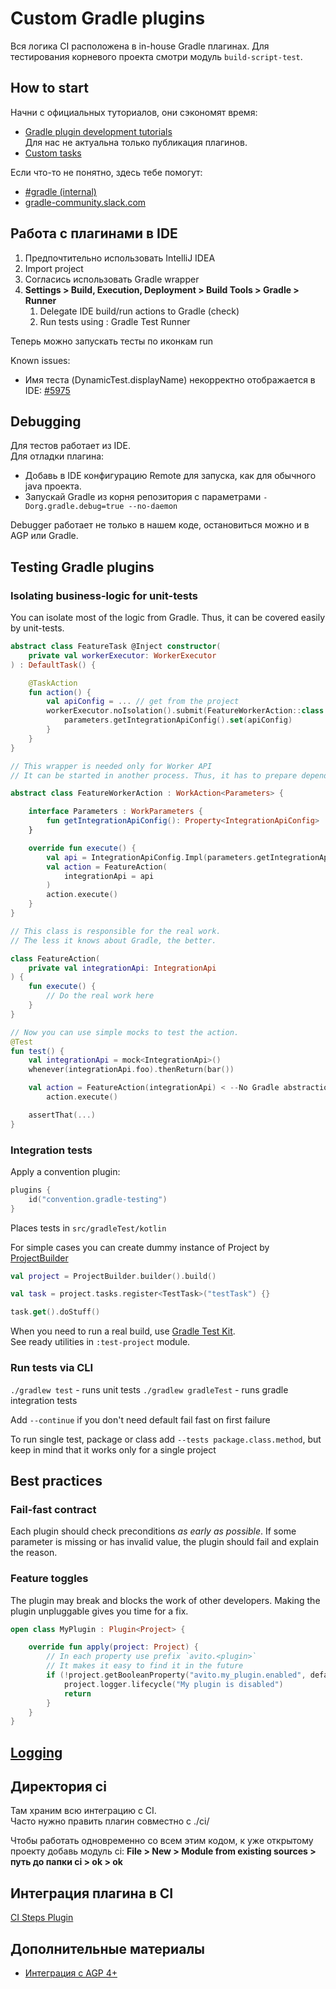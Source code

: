 # Custom Gradle plugins

Вся логика CI расположена в in-house Gradle плагинах. Для тестирования корневого проекта смотри
модуль `build-script-test`.

## How to start

Начни с официальных туториалов, они сэкономят время:

- [Gradle plugin development tutorials](https://gradle.org/guides/?q=Plugin%20Development)   
  Для нас не актуальна только публикация плагинов.
- [Custom tasks](https://docs.gradle.org/current/userguide/custom_tasks.html)

Если что-то не понятно, здесь тебе помогут:

- [#gradle (internal)](http://links.k.avito.ru/slackgradle)
- [gradle-community.slack.com](https://gradle-community.slack.com)

## Работа с плагинами в IDE

1. Предпочтительно использовать IntelliJ IDEA
1. Import project
1. Согласись использовать Gradle wrapper
1. **Settings > Build, Execution, Deployment > Build Tools > Gradle > Runner**
    1. Delegate IDE build/run actions to Gradle (check)
    1. Run tests using : Gradle Test Runner

Теперь можно запускать тесты по иконкам run

Known issues:

- Имя теста (DynamicTest.displayName) некорректно отображается в
  IDE: [#5975](https://github.com/gradle/gradle/issues/5975)

## Debugging

Для тестов работает из IDE.   
Для отладки плагина:

- Добавь в IDE конфигурацию Remote для запуска, как для обычного java проекта.
- Запускай Gradle из корня репозитория с параметрами `-Dorg.gradle.debug=true --no-daemon`

Debugger работает не только в нашем коде, остановиться можно и в AGP или Gradle.

## Testing Gradle plugins

### Isolating business-logic for unit-tests

You can isolate most of the logic from Gradle. Thus, it can be covered easily by unit-tests.

```kotlin
abstract class FeatureTask @Inject constructor(
    private val workerExecutor: WorkerExecutor
) : DefaultTask() {

    @TaskAction
    fun action() {
        val apiConfig = ... // get from the project
        workerExecutor.noIsolation().submit(FeatureWorkerAction::class.java) { parameters ->
            parameters.getIntegrationApiConfig().set(apiConfig)
        }
    }
}

// This wrapper is needed only for Worker API
// It can be started in another process. Thus, it has to prepare dependencies for the real work.

abstract class FeatureWorkerAction : WorkAction<Parameters> {

    interface Parameters : WorkParameters {
        fun getIntegrationApiConfig(): Property<IntegrationApiConfig>
    }

    override fun execute() {
        val api = IntegrationApiConfig.Impl(parameters.getIntegrationApiConfig().get())
        val action = FeatureAction(
            integrationApi = api
        )
        action.execute()
    }
}

// This class is responsible for the real work.
// The less it knows about Gradle, the better.

class FeatureAction(
    private val integrationApi: IntegrationApi
) {
    fun execute() {
        // Do the real work here
    }
}

// Now you can use simple mocks to test the action.
@Test
fun test() {
    val integrationApi = mock<IntegrationApi>()
    whenever(integrationApi.foo).thenReturn(bar())

    val action = FeatureAction(integrationApi) < --No Gradle abstractions here
        action.execute()

    assertThat(...)
}
```

### Integration tests

Apply a convention plugin:

```kotlin
plugins {
    id("convention.gradle-testing")
}
```

Places tests in `src/gradleTest/kotlin`

For simple cases you can create dummy instance of Project
by [ProjectBuilder](https://docs.gradle.org/current/javadoc/org/gradle/testfixtures/ProjectBuilder.html)

```kotlin
val project = ProjectBuilder.builder().build()

val task = project.tasks.register<TestTask>("testTask") {}

task.get().doStuff()
```

When you need to run a real build, use [Gradle Test Kit](https://docs.gradle.org/current/userguide/test_kit.html).\
See ready utilities in `:test-project` module.

### Run tests via CLI

`./gradlew test` - runs unit tests
`./gradlew gradleTest` - runs gradle integration tests

Add `--continue` if you don't need default fail fast on first failure

To run single test, package or class add `--tests package.class.method`, but keep in mind that it works only for a
single project

## Best practices

### Fail-fast contract

Each plugin should check preconditions _as early as possible_. If some parameter is missing or has invalid value, the
plugin should fail and explain the reason.

### Feature toggles

The plugin may break and blocks the work of other developers. Making the plugin unpluggable gives you time for a fix.

```kotlin
open class MyPlugin : Plugin<Project> {

    override fun apply(project: Project) {
        // In each property use prefix `avito.<plugin>`
        // It makes it easy to find it in the future
        if (!project.getBooleanProperty("avito.my_plugin.enabled", default = false)) {
            project.logger.lifecycle("My plugin is disabled")
            return
        }
    }
}
```

## [Logging](Logging.md)

## Директория ci

Там храним всю интеграцию с CI.   
Часто нужно править плагин совместно с ./ci/

Чтобы работать одновременно со всем этим кодом, к уже открытому проекту добавь модуль ci: **File > New > Module from
existing sources > путь до папки ci > ok > ok**

## Интеграция плагина в CI

[CI Steps Plugin](../projects/CiSteps.md)

## Дополнительные материалы

- [Интеграция с AGP 4+](https://youtu.be/OTANozHzgPc)
